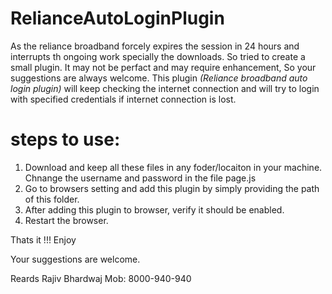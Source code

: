 # RelianceAutoLoginPlugin
As the reliance broadband forcely expires the session in 24 hours and interrupts th ongoing work specially the downloads.
So tried to create a small plugin. It may not be perfact and may require enhancement, So your suggestions are always welcome.
This plugin *(Reliance broadband auto login plugin)* will keep checking the internet connection and will try to login with specified credentials if internet connection is lost. 

# steps to use:

1. Download and keep all these files in any foder/locaiton in your machine.
Chnange the username and password in the file page.js
2. Go to browsers setting and add this plugin by simply providing the path of this folder.
3. After adding this plugin to browser, verify it should be enabled.
4. Restart the browser.

Thats it !!!
Enjoy

Your suggestions are welcome.

Reards
Rajiv Bhardwaj
Mob: 8000-940-940
